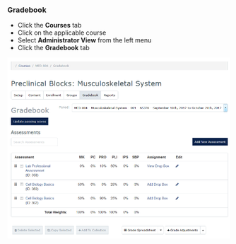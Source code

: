 ### Gradebook
* Click the **Courses** tab
* Click on the applicable course
* Select **Administrator View** from the left menu
* Click the **Gradebook** tab

![Grades Main](./images/GradesMain_Coordinator.png)